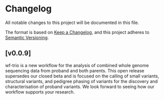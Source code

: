 # Changelog
All notable changes to this project will be documented in this file.

The format is based on [Keep a Changelog](https://keepachangelog.com/en/1.1.0/),
and this project adheres to [Semantic Versioning](https://semver.org/spec/v2.0.0.html).

## [v0.0.9]
wf-trio is a new workflow for the analysis of combined whole genome sequencing data from proband and both parents.
This open release supersedes our closed beta and is focused on the calling of small variants, structural variants, and pedigree phasing of variants for the discovery and characterisation of proband variants.
We look forward to seeing how our workflow supports your research.